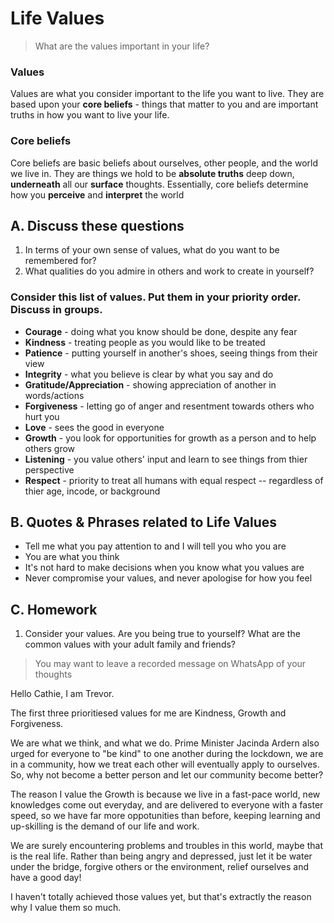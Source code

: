 # Life Values

> What are the values important in your life?

### Values

Values are what you consider important to the life you want to live. They are
based upon your **core beliefs** - things that matter to you and are important
truths in how you want to live your life.

### Core beliefs

Core beliefs are basic beliefs about ourselves, other people, and the world we
live in. They are things we hold to be **absolute truths** deep down,
**underneath** all our **surface** thoughts. Essentially, core beliefs
determine how you **perceive** and **interpret** the world


## A. Discuss these questions

1. In terms of your own sense of values, what do you want to be remembered for?
2. What qualities do you admire in others and work to create in yourself?

### Consider this list of values. Put them in your priority order. Discuss in groups.

- **Courage** - doing what you know should be done, despite any fear
- **Kindness** - treating people as you would like to be treated
- **Patience** - putting yourself in another's shoes, seeing things from their view
- **Integrity** - what you believe is clear by what you say and do
- **Gratitude/Appreciation** - showing appreciation of another in words/actions
- **Forgiveness** - letting go of anger and resentment towards others who hurt you
- **Love** - sees the good in everyone
- **Growth** - you look for opportunities for growth as a person and to help others grow
- **Listening** - you value others' input and learn to see things from thier perspective
- **Respect** - priority to treat all humans with equal respect -- regardless of thier age, incode, or background

## B. Quotes & Phrases related to Life Values

* Tell me what you pay attention to and I will tell you who you are
* You are what you think
* It's not hard to make decisions when you know what you values are
* Never compromise your values, and never apologise for how you feel

## C. Homework

1. Consider your values. Are you being true to yourself? What are the common values with your adult family and friends?

> You may want to leave a recorded message on WhatsApp of your thoughts

Hello Cathie, I am Trevor.

The first three prioritiesed values for me are Kindness, Growth and Forgiveness.

We are what we think, and what we do. Prime Minister Jacinda Ardern also urged
for everyone to "be kind" to one another during the lockdown, we are in a
community, how we treat each other will eventually apply to ourselves. So, why
not become a better person and let our community become better?

The reason I value the Growth is because we live in a fast-pace world, new
knowledges come out everyday, and are delivered to everyone with a faster
speed, so we have far more oppotunities than before, keeping learning and
up-skilling is the demand of our life and work.

We are surely encountering problems and troubles in this world, maybe that is
the real life. Rather than being angry and depressed, just let it be water
under the bridge, forgive others or the environment, relief ourselves and have
a good day!

I haven't totally achieved those values yet, but that's extractly the reason
why I value them so much.
